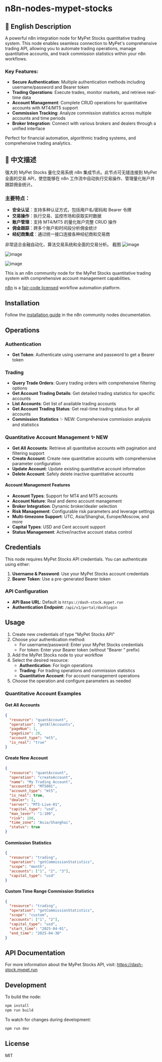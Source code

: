 # n8n-nodes-mypet-stocks

## 🌟 English Description

A powerful n8n integration node for MyPet Stocks quantitative trading system. This node enables seamless connection to MyPet's comprehensive trading API, allowing you to automate trading operations, manage quantitative accounts, and track commission statistics within your n8n workflows.

### Key Features:
- **Secure Authentication**: Multiple authentication methods including username/password and Bearer token
- **Trading Operations**: Execute trades, monitor markets, and retrieve real-time data
- **Account Management**: Complete CRUD operations for quantitative accounts with MT4/MT5 support
- **Commission Tracking**: Analyze commission statistics across multiple accounts and time periods
- **Broker Integration**: Connect with various brokers and dealers through a unified interface

Perfect for financial automation, algorithmic trading systems, and comprehensive trading analytics.

## 🌟 中文描述

强大的 MyPet Stocks 量化交易系统 n8n 集成节点。此节点可无缝连接到 MyPet 全面的交易 API，使您能够在 n8n 工作流中自动执行交易操作、管理量化账户并跟踪佣金统计。

### 主要特点：
- **安全认证**：支持多种认证方式，包括用户名/密码和 Bearer 令牌
- **交易操作**：执行交易、监控市场和获取实时数据
- **账户管理**：支持 MT4/MT5 的量化账户完整 CRUD 操作
- **佣金跟踪**：跨多个账户和时间段分析佣金统计
- **经纪商集成**：通过统一接口连接各种经纪商和交易商

非常适合金融自动化、算法交易系统和全面的交易分析。
截图
![image](https://github.com/user-attachments/assets/9fa854fa-05f8-4412-9a52-df4142a6a34b)

![image](https://github.com/user-attachments/assets/cb236d46-0229-4abc-bb2d-1bef2e73479d)

![image](https://github.com/user-attachments/assets/2a612518-ffdd-4361-8120-cf2603bcdf09)



This is an n8n community node for the MyPet Stocks quantitative trading system with comprehensive account management capabilities.

[n8n](https://n8n.io/) is a [fair-code licensed](https://docs.n8n.io/reference/license/) workflow automation platform.

## Installation

Follow the [installation guide](https://docs.n8n.io/integrations/community-nodes/installation/) in the n8n community nodes documentation.

## Operations

### Authentication
- **Get Token**: Authenticate using username and password to get a Bearer token

### Trading
- **Query Trade Orders**: Query trading orders with comprehensive filtering options
- **Get Account Trading Details**: Get detailed trading statistics for specific accounts
- **List Accounts**: Get list of available trading accounts
- **Get Account Trading Status**: Get real-time trading status for all accounts
- **Commission Statistics** ✨ NEW: Comprehensive commission analysis and statistics

### Quantitative Account Management ✨ NEW
- **Get All Accounts**: Retrieve all quantitative accounts with pagination and filtering support
- **Create Account**: Create new quantitative accounts with comprehensive parameter configuration
- **Update Account**: Update existing quantitative account information
- **Delete Account**: Safely delete inactive quantitative accounts

#### Account Management Features
- **Account Types**: Support for MT4 and MT5 accounts
- **Account Nature**: Real and demo account management
- **Broker Integration**: Dynamic broker/dealer selection
- **Risk Management**: Configurable risk parameters and leverage settings
- **Multi-timezone Support**: UTC, Asia/Shanghai, Europe/Moscow, and more
- **Capital Types**: USD and Cent account support
- **Status Management**: Active/inactive account status control

## Credentials

This node requires MyPet Stocks API credentials. You can authenticate using either:

1. **Username & Password**: Use your MyPet Stocks account credentials
2. **Bearer Token**: Use a pre-generated Bearer token

### API Configuration

- **API Base URL**: Default is `https://dash-stock.mypet.run`
- **Authentication Endpoint**: `/api/v1/portal/dashlogin`

## Usage

1. Create new credentials of type "MyPet Stocks API"
2. Choose your authentication method:
   - For username/password: Enter your MyPet Stocks credentials
   - For token: Enter your Bearer token (without "Bearer " prefix)
3. Add the MyPet Stocks node to your workflow
4. Select the desired resource:
   - **Authentication**: For login operations
   - **Trading**: For trading operations and commission statistics
   - **Quantitative Account**: For account management operations
5. Choose the operation and configure parameters as needed

### Quantitative Account Examples

#### Get All Accounts
```json
{
  "resource": "quantAccount",
  "operation": "getAllAccounts",
  "pageNum": 1,
  "pageSize": 20,
  "account_type": "mt5",
  "is_real": "true"
}
```

#### Create New Account
```json
{
  "resource": "quantAccount",
  "operation": "createAccount",
  "name": "My Trading Account",
  "accountId": "MT5001",
  "account_type": "mt5",
  "is_real": true,
  "dealer": 1,
  "server": "MT5-Live-01",
  "capital_type": "usd",
  "max_lever": "1:100",
  "risk": 100,
  "time_zone": "Asia/Shanghai",
  "status": true
}
```

#### Commission Statistics
```json
{
  "resource": "trading",
  "operation": "getCommissionStatistics",
  "scope": "month",
  "accounts": ["1", "2", "3"],
  "capital_type": "usd"
}
```

#### Custom Time Range Commission Statistics
```json
{
  "resource": "trading",
  "operation": "getCommissionStatistics",
  "scope": "custom",
  "accounts": ["1", "2"],
  "capital_type": "usd",
  "start_time": "2025-04-01",
  "end_time": "2025-04-30"
}
```

## API Documentation

For more information about the MyPet Stocks API, visit: https://dash-stock.mypet.run

## Development

To build the node:

```bash
npm install
npm run build
```

To watch for changes during development:

```bash
npm run dev
```

## License

MIT

